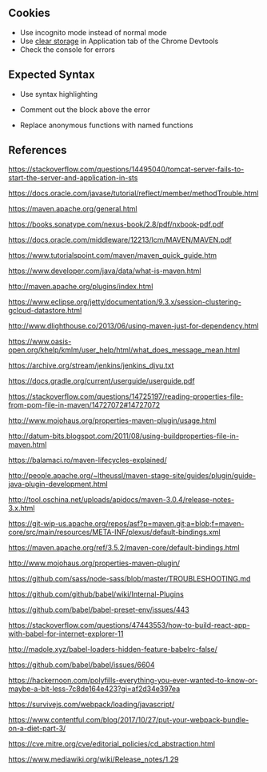 ## Cookies

* Use incognito mode instead of normal mode
* Use [clear storage](https://developers.google.com/web/tools/chrome-devtools/manage-data/local-storage#clear-storage) in Application tab of the Chrome Devtools 
* Check the console for errors

## Expected Syntax

* Use syntax highlighting

* Comment out the block above the error

* Replace anonymous functions with named functions

## References
https://stackoverflow.com/questions/14495040/tomcat-server-fails-to-start-the-server-and-application-in-sts

https://docs.oracle.com/javase/tutorial/reflect/member/methodTrouble.html

https://maven.apache.org/general.html

https://books.sonatype.com/nexus-book/2.8/pdf/nxbook-pdf.pdf

https://docs.oracle.com/middleware/12213/lcm/MAVEN/MAVEN.pdf

https://www.tutorialspoint.com/maven/maven_quick_guide.htm

https://www.developer.com/java/data/what-is-maven.html

http://maven.apache.org/plugins/index.html

https://www.eclipse.org/jetty/documentation/9.3.x/session-clustering-gcloud-datastore.html

http://www.dlighthouse.co/2013/06/using-maven-just-for-dependency.html

https://www.oasis-open.org/khelp/kmlm/user_help/html/what_does_message_mean.html

https://archive.org/stream/jenkins/jenkins_djvu.txt

https://docs.gradle.org/current/userguide/userguide.pdf

https://stackoverflow.com/questions/14725197/reading-properties-file-from-pom-file-in-maven/14727072#14727072

http://www.mojohaus.org/properties-maven-plugin/usage.html

http://datum-bits.blogspot.com/2011/08/using-buildproperties-file-in-maven.html

https://balamaci.ro/maven-lifecycles-explained/

http://people.apache.org/~ltheussl/maven-stage-site/guides/plugin/guide-java-plugin-development.html

http://tool.oschina.net/uploads/apidocs/maven-3.0.4/release-notes-3.x.html

https://git-wip-us.apache.org/repos/asf?p=maven.git;a=blob;f=maven-core/src/main/resources/META-INF/plexus/default-bindings.xml

https://maven.apache.org/ref/3.5.2/maven-core/default-bindings.html

http://www.mojohaus.org/properties-maven-plugin/

https://github.com/sass/node-sass/blob/master/TROUBLESHOOTING.md

https://github.com/github/babel/wiki/Internal-Plugins

https://github.com/babel/babel-preset-env/issues/443

https://stackoverflow.com/questions/47443553/how-to-build-react-app-with-babel-for-internet-explorer-11

http://madole.xyz/babel-loaders-hidden-feature-babelrc-false/

https://github.com/babel/babel/issues/6604

https://hackernoon.com/polyfills-everything-you-ever-wanted-to-know-or-maybe-a-bit-less-7c8de164e423?gi=af2d34e397ea

https://survivejs.com/webpack/loading/javascript/

https://www.contentful.com/blog/2017/10/27/put-your-webpack-bundle-on-a-diet-part-3/

https://cve.mitre.org/cve/editorial_policies/cd_abstraction.html

https://www.mediawiki.org/wiki/Release_notes/1.29